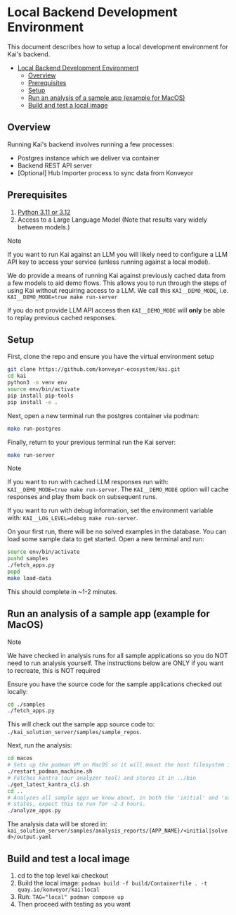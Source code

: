 # Local Backend Development Environment

This document describes how to setup a local development environment for Kai's
backend.

- [Local Backend Development Environment](#local-backend-development-environment)
  - [Overview](#overview)
  - [Prerequisites](#prerequisites)
  - [Setup](#setup)
  - [Run an analysis of a sample app (example for MacOS)](#run-an-analysis-of-a-sample-app-example-for-macos)
  - [Build and test a local image](#build-and-test-a-local-image)

## Overview

Running Kai's backend involves running a few processes:

- Postgres instance which we deliver via container
- Backend REST API server
- [Optional] Hub Importer process to sync data from Konveyor

## Prerequisites

1. [Python 3.11 or 3.12](https://www.python.org/downloads/)
1. Access to a Large Language Model (Note that results vary widely between
   models.)

> [!NOTE]
>
> If you want to run Kai against an LLM you will likely need to configure a LLM
> API key to access your service (unless running against a local model).
>
> We do provide a means of running Kai against previously cached data from a few
> models to aid demo flows. This allows you to run through the steps of using
> Kai without requiring access to a LLM. We call this `KAI__DEMO_MODE`, i.e.
> `KAI__DEMO_MODE=true make run-server`
>
> If you do not provide LLM API access then `KAI__DEMO_MODE` will **only** be
> able to replay previous cached responses.

## Setup

First, clone the repo and ensure you have the virtual environment setup

```sh
git clone https://github.com/konveyor-ecosystem/kai.git
cd kai
python3 -m venv env
source env/bin/activate
pip install pip-tools
pip install -e .
```

Next, open a new terminal run the postgres container via podman:

```sh
make run-postgres
```

Finally, return to your previous terminal run the Kai server:

```sh
make run-server
```

> [!NOTE]
>
> If you want to run with cached LLM responses run with:
> `KAI__DEMO_MODE=true make run-server`. The `KAI__DEMO_MODE` option will cache
> responses and play them back on subsequent runs.
>
> If you want to run with debug information, set the environment variable with:
> `KAI__LOG_LEVEL=debug make run-server`.

On your first run, there will be no solved examples in the database. You can
load some sample data to get started. Open a new terminal and run:

```sh
source env/bin/activate
pushd samples
./fetch_apps.py
popd
make load-data
```

This should complete in ~1-2 minutes.

## Run an analysis of a sample app (example for MacOS)

> [!NOTE]
>
> We have checked in analysis runs for all sample applications so you do NOT
> need to run analysis yourself. The instructions below are ONLY if you want to
> recreate, this is NOT required

Ensure you have the source code for the sample applications checked out locally:

```sh
cd ./samples
./fetch_apps.py
```

This will check out the sample app source code to: `./kai_solution_server/samples/sample_repos`.

Next, run the analysis:

```sh
cd macos
# Sets up the podman VM on MacOS so it will mount the host filesystem into the VM
./restart_podman_machine.sh
# Fetches kantra (our analyzer tool) and stores it in ../bin
./get_latest_kantra_cli.sh
cd ..
# Analyzes all sample apps we know about, in both the 'initial' and 'solved'
# states, expect this to run for ~2-3 hours.
./analyze_apps.py
```

The analysis data will be stored in:
`kai_solution_server/samples/analysis_reports/{APP_NAME}/<initial|solved>/output.yaml`

## Build and test a local image

1. cd to the top level kai checkout
1. Build the local image: `podman build -f build/Containerfile . -t quay.io/konveyor/kai:local`
1. Run: `TAG="local" podman compose up`
1. Then proceed with testing as you want
